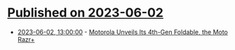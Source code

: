 # [Published on 2023-06-02](index.md)

* [2023-06-02, 13:00:00](https://mobile.slashdot.org/story/23/06/02/0221201/motorola-unveils-its-4th-gen-foldable-the-moto-razr?utm_source=rss1.0mainlinkanon&utm_medium=feed) - [Motorola Unveils Its 4th-Gen Foldable, the Moto Razr+](https://mobile.slashdot.org/story/23/06/02/0221201/motorola-unveils-its-4th-gen-foldable-the-moto-razr?utm_source=rss1.0mainlinkanon&utm_medium=feed)
